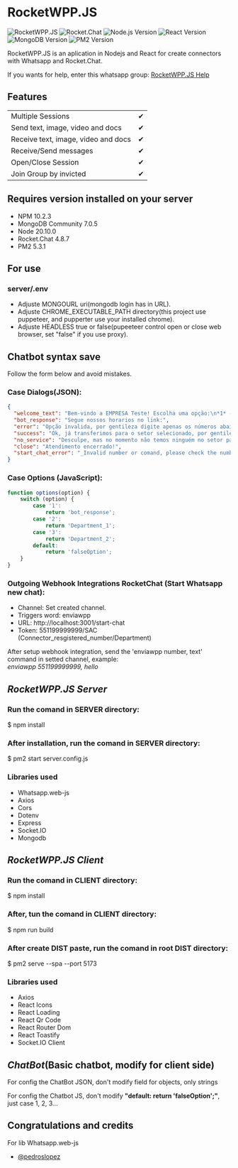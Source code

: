 # RocketWPP.JS

![RocketWPP.JS](https://i.imgur.com/M7iSCgd.png)
![Rocket.Chat](https://img.shields.io/badge/Rocket.Chat-4.8.7-ed4359.svg)
![Node.js Version](https://img.shields.io/badge/Node.js-20.10.0-green.svg)
![React Version](https://img.shields.io/badge/React-18.2.0-5ed3f3.svg)
![MongoDB Version](https://img.shields.io/badge/MongoDB%20Community-7.0.5-00ed64.svg)
![PM2 Version](https://img.shields.io/badge/PM2-5.3.1-5f05ec.svg)

RocketWPP.JS is an aplication in Nodejs and React for create connectors with Whatsapp and Rocket.Chat.  

If you wants for help, enter this whatsapp group: [RocketWPP.JS Help](https://chat.whatsapp.com/FaCeyAth56GIy2nWr0fDjt)  

## Features

|                                      |     |
| ------------------------------------ | --- |
| Multiple Sessions                    | ✔   |
| Send   text, image, video and docs   | ✔   |
| Receive text, image, video and docs  | ✔   |
| Receive/Send messages                | ✔   |
| Open/Close Session                   | ✔   |
| Join Group by invicted               | ✔   |

## Requires version installed on your server
- NPM 10.2.3
- MongoDB Community 7.0.5
- Node 20.10.0
- Rocket.Chat 4.8.7
- PM2 5.3.1

## For use
### server/.env
- Adjuste MONGOURL uri(mongodb login has in URL).
- Adjuste CHROME_EXECUTABLE_PATH directory(this project use puppeteer, and pupperter use your installed chrome).
- Adjuste HEADLESS true or false(pupeeteer control open or close web browser, set "false" if you use proxy).

## Chatbot syntax save
Follow the form below and avoid mistakes.

### Case Dialogs(JSON):
```json
{
  "welcome_text": "Bem-vindo a EMPRESA Teste! Escolha uma opção:\n*1* - HORARIOS\n*2* - Department 1\n*3* - Department 2",
  "bot_response": "Segue nossos horarios no link:",
  "error": "Opção invalida, por gentileza digite apenas os números abaixo, opção:\n*1* - HORARIOS\n*2* - Department 1\n*3* - Department 2",
  "success": "Ok, já transferimos para o setor selecionado, por gentileza aguarde o atendimento 😉\n\nCaso o chat permaneça sem interação por mais de 5 minutos, o atendimento será encerrado automaticamente!",
  "no_service": "Desculpe, mas no momento não temos ninguém no setor para atende-lo, tente outro setor por gentileza.",
  "close": "Atendimento encerrado!",
  "start_chat_error": "_Invalid number or comand, please check the number_"
}
```

### Case Options (JavaScript):
```javascript
function options(option) {
    switch (option) {
        case '1':
            return 'bot_response';
        case '2':
            return 'Department_1';
        case '3':
            return 'Department_2';
        default:
            return 'falseOption';
    }
}
```

### Outgoing Webhook Integrations RocketChat (Start Whatsapp new chat):

- Channel: Set created channel.
- Triggers word: enviawpp
- URL: http://localhost:3001/start-chat
- Token: 551199999999/SAC (Connector_resgistered_number/Department)

After setup webhook integration, send the 'enviawpp number, text' command in setted channel, example:  
  _enviawpp 551199999999, hello_

## _RocketWPP.JS Server_

### Run the comand in SERVER directory:

$ npm install

### After installation, run the comand in SERVER directory:

$ pm2 start server.config.js

### Libraries used

- Whatsapp.web-js
- Axios
- Cors
- Dotenv
- Express
- Socket.IO
- Mongodb

## _RocketWPP.JS Client_

### Run the comand in CLIENT directory:

$ npm install

### After, tun the comand in CLIENT directory:

$ npm run build

### After create DIST paste, run the comand in root DIST directory: 

$ pm2 serve --spa --port 5173

### Libraries used

- Axios
- React Icons
- React Loading
- React Qr Code
- React Router Dom
- React Toastify
- Socket.IO Client


## _ChatBot_(Basic chatbot, modify for client side)

For config the ChatBot JSON, don't modify field for objects, only strings  

For config the Chatbot JS, don't modify **"default: return 'falseOption';"**, just case 1, 2, 3...

## Congratulations and credits
For lib Whatsapp.web-js
- [@pedroslopez](https://github.com/pedroslopez)
